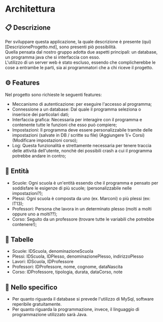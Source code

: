 # Architettura

<!-- (immagine architettura) -->

## :clipboard: Descrizione
Per sviluppare questa applicazione, la quale descrizione è presente (qui)[DescrizioneProgetto.md], sono presenti piò possibilità. <br>
Quella pensata dal nostro gruppo adotta due aspetti principali: un database, un programma java che si interfaccia con esso. <br>
L'utilizzo di un server web è stato escluso, essendo che complicherebbe le cose a entrambe le parti, sia ai programmatori che a chi riceve il progetto.

## :gear: Features
Nel progetto sono richieste le seguenti features:
- Meccanismo di autenticazione: per eseguire l'accesso al programma;
- Connessione a un database: Dal quale il programma seleziona o inserisce dei particolari dati;
- Interfaccia grafica: Necessaria per interagire con il programma e contenente tutte le funzioni che esso può compiere;
- Impostazioni: Il programma deve essere personalizzabile tramite delle impostazioni (salvate in DB / scritte su file) (Aggiungere 1/+ Corsi) (Modificare impostazioni corso);
- Log: Questa funzionalità e strettamente necessaria per tenere traccia delle attività dell'utente, nonchè dei possibili crash a cui il programma potrebbe andare in contro;

## :busts_in_silhouette: Entità
- Scuole: Ogni scuola è un'entità essendo che il programma e pensato per soddisfare le esigenze di più scuole; (personalizzabile nelle impostazioni?);
- Plessi: Ogni scuola è composta da uno (ex. Marconi) o più plessi (ex: IT13);
- Professori: Persona che lavora in un determinato plesso (molti a molti oppure uno a molti??);
- Corso: Seguito da un professore (trovare tutte le variabili che potrebbe contenere!);

## :book: Tabelle
- Scuole: IDScuola, denominazioneScuola
- Plessi: IDScuola, IDPlesso, denominazionePlesso, indirizzoPlesso
- Lavori: IDScuola, IDProfessore
- Professori: IDProfessore, nome, cognome, dataNascita
- Corso: IDProfessore, tipologia, durata, dataCorso, note

## :pushpin: Nello specifico
- Per quanto riguarda il database si prevede l'utilizzo di MySql, software reperibile gratuitamente.
- Per quanto riguarda la programmazione, invece, il linguaggio di programmazione utilizzato sarà Java.

